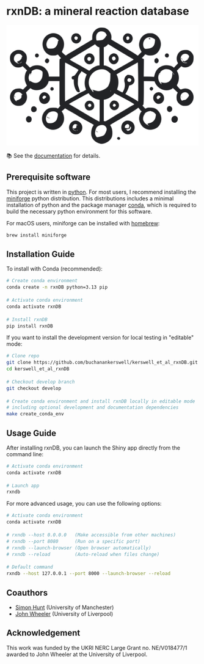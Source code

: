 # rxnDB: a mineral reaction database

![](docs/rxndb-logo.svg)

📚 See the [documentation](https://kerswell-et-al-rxndb.readthedocs.io/en/latest/) for details.

## Prerequisite software

This project is written in [python](https://www.python.org). For most users, I recommend installing the [miniforge](https://github.com/conda-forge/miniforge) python distribution. This distributions includes a minimal installation of python and the package manager [conda](https://docs.conda.io/en/latest/), which is required to build the necessary python environment for this software.

For macOS users, miniforge can be installed with [homebrew](https://brew.sh):

```bash
brew install miniforge
```

## Installation Guide

To install with Conda (recommended):

``` bash
# Create conda environment
conda create -n rxnDB python=3.13 pip

# Activate conda environment
conda activate rxnDB

# Install rxnDB
pip install rxnDB
```

If you want to install the development version for local testing in "editable" mode:

``` bash
# Clone repo
git clone https://github.com/buchanankerswell/kerswell_et_al_rxnDB.git
cd kerswell_et_al_rxnDB

# Checkout develop branch
git checkout develop

# Create conda environment and install rxnDB locally in editable mode
# including optional development and documentation dependencies
make create_conda_env
```

## Usage Guide

After installing rxnDB, you can launch the Shiny app directly from the command line:

``` bash
# Activate conda environment
conda activate rxnDB

# Launch app
rxndb
```

For more advanced usage, you can use the following options:

``` bash
# Activate conda environment
conda activate rxnDB

# rxndb --host 0.0.0.0   (Make accessible from other machines)
# rxndb --port 8080      (Run on a specific port)
# rxndb --launch-browser (Open browser automatically)
# rxndb --reload         (Auto-reload when files change)

# Default command
rxndb --host 127.0.0.1 --port 8000 --launch-browser --reload
```

## Coauthors

 - [Simon Hunt](https://research.manchester.ac.uk/en/persons/simon.hunt) (University of Manchester)
 - [John Wheeler](https://scholar.google.co.uk/citations?user=jsfp2-8AAAAJ&hl=en) (University of Liverpool)

## Acknowledgement

This work was funded by the UKRI NERC Large Grant no. NE/V018477/1 awarded to John Wheeler at the University of Liverpool.

